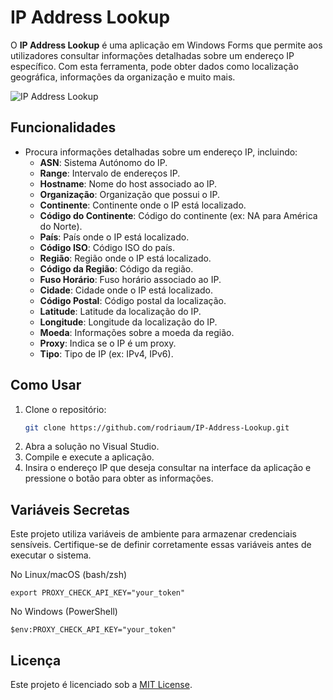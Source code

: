 # IP Address Lookup

O **IP Address Lookup** é uma aplicação em Windows Forms que permite aos utilizadores consultar informações detalhadas sobre um endereço IP específico. Com esta ferramenta, pode obter dados como localização geográfica, informações da organização e muito mais.

![IP Address Lookup](https://i.imgur.com/QaZj6CA.png)

## Funcionalidades

- Procura informações detalhadas sobre um endereço IP, incluindo:
  - **ASN**:                  Sistema Autónomo do IP.
  - **Range**:                Intervalo de endereços IP.
  - **Hostname**:             Nome do host associado ao IP.
  - **Organização**:          Organização que possui o IP.
  - **Continente**:           Continente onde o IP está localizado.
  - **Código do Continente**: Código do continente (ex: NA para América do Norte).
  - **País**:                 País onde o IP está localizado.
  - **Código ISO**:           Código ISO do país.
  - **Região**:               Região onde o IP está localizado.
  - **Código da Região**:     Código da região.
  - **Fuso Horário**:         Fuso horário associado ao IP.
  - **Cidade**:               Cidade onde o IP está localizado.
  - **Código Postal**:        Código postal da localização.
  - **Latitude**:             Latitude da localização do IP.
  - **Longitude**:            Longitude da localização do IP.
  - **Moeda**:                Informações sobre a moeda da região.
  - **Proxy**:                Indica se o IP é um proxy.
  - **Tipo**:                 Tipo de IP (ex: IPv4, IPv6).

## Como Usar

1. Clone o repositório:
   ```bash
   git clone https://github.com/rodriaum/IP-Address-Lookup.git
2. Abra a solução no Visual Studio.
3. Compile e execute a aplicação.
4. Insira o endereço IP que deseja consultar na interface da aplicação e pressione o botão para obter as informações.

## Variáveis Secretas
Este projeto utiliza variáveis de ambiente para armazenar credenciais sensíveis. Certifique-se de definir corretamente essas variáveis antes de executar o sistema.

No Linux/macOS (bash/zsh)
```shell
export PROXY_CHECK_API_KEY="your_token"
```

No Windows (PowerShell)
```shell
$env:PROXY_CHECK_API_KEY="your_token"
```

## Licença

Este projeto é licenciado sob a [MIT License](https://github.com/rodriaum/ip-lookup-dotnet?tab=MIT-1-ov-file#MIT-1-ov-file).

